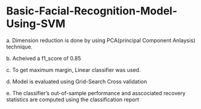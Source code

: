 # Basic-Facial-Recognition-Model-Using-SVM


a. Dimension reduction is done by using PCA(principal Component Anlaysis) technique.

b. Acheived a f1_score of 0.85 

c. To get maximum margin, Linear classifier was used.

d. Model is evaluated using Grid-Search Cross validation

e. The classifier’s out-of-sample performance and asscociated recovery statistics are computed using the classification report
